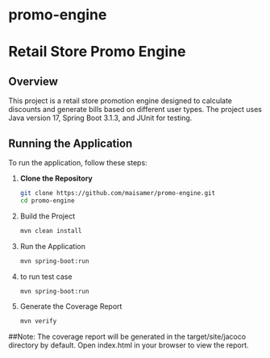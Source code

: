 # promo-engine
# Retail Store Promo Engine 

## Overview  

This project is a retail store promotion engine designed to calculate discounts and generate bills based on different user types. The project uses Java version 17, Spring Boot 3.1.3, and JUnit for testing. 

## Running the Application

To run the application, follow these steps:

1. **Clone the Repository**

   ```sh
   git clone https://github.com/maisamer/promo-engine.git
   cd promo-engine

2. Build the Project
   
   ```sh
   mvn clean install

3. Run the Application

   ```sh
   mvn spring-boot:run

4. to run test case
   
   ```sh
   mvn spring-boot:run

5. Generate the Coverage Report

   ```sh
   mvn verify

##Note: The coverage report will be generated in the target/site/jacoco directory by default. Open index.html in your browser to view the report.
   
